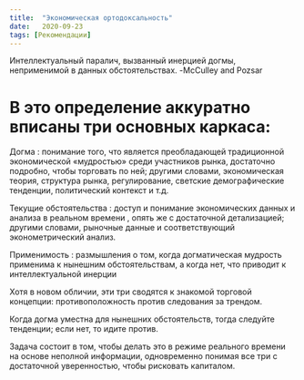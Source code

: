 ```yaml
---
title:  "Экономическая ортодоксальность"
date:   2020-09-23
tags: [Рекомендации]
---
```


Интеллектуальный паралич, вызванный инерцией догмы, неприменимой в данных обстоятельствах. 
-McCulley and Pozsar


# В это определение аккуратно вписаны три основных каркаса:

Догма : понимание того, что является преобладающей традиционной экономической «мудростью» среди участников рынка, достаточно подробно, чтобы торговать по ней; другими словами, экономическая теория, структура рынка, регулирование,
светские демографические тенденции, политический контекст и т.д.

Текущие обстоятельства : доступ и понимание экономических данных и анализа в реальном времени , опять же с достаточной детализацией; другими словами, рыночные данные и соответствующий эконометрический анализ.

Применимость : размышления о том, когда догматическая мудрость применима к нынешним обстоятельствам, а когда нет, что приводит к интеллектуальной инерции

Хотя в новом обличии, эти три сводятся к знакомой торговой концепции: противоположность против следования за трендом.

Когда догма уместна для нынешних обстоятельств, тогда следуйте тенденции; если нет, то идите против.

Задача состоит в том, чтобы делать это в режиме реального времени на основе неполной информации, 
одновременно понимая все три с достаточной уверенностью, чтобы рисковать капиталом.
